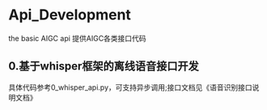 # Api_Development
the basic AIGC api
提供AIGC各类接口代码
## 0.基于whisper框架的离线语音接口开发
   具体代码参考0_whisper_api.py，可支持异步调用;接口文档见《语音识别接口说明文档》
